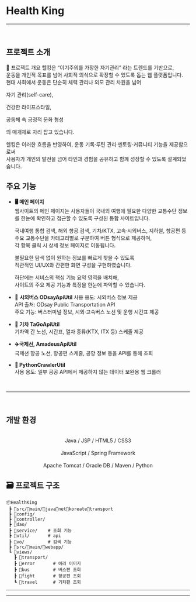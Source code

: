  # Health King





-----------------------------------------------------------------------------------------------------------------

<br>

## 프로젝트 소개

📌 프로젝트 개요
헬킹은 “이기주의를 가장한 자기관리” 라는 트렌드를 기반으로,<br> 운동을 개인적 목표를 넘어 사회적 의식으로 확장할 수 있도록 돕는 웹 플랫폼입니다.<br>
현대 사회에서 운동은 단순히 체력 관리나 외모 관리 차원을 넘어<br>

자기 관리(self-care), <br>

건강한 라이프스타일,<br>

공동체 속 긍정적 문화 형성<br>

의 매개체로 자리 잡고 있습니다.

헬킹은 이러한 흐름을 반영하여, 운동 기록·루틴 관리·멘토링·커뮤니티 기능을 제공함으로써<br>
사용자가 개인의 발전을 넘어 타인과 경험을 공유하고 함께 성장할 수 있도록 설계되었습니다.



## 주요 기능

* **🖥️ 메인 페이지**    
  웹사이트의 메인 페이지는 사용자들이 국내외 여행에 필요한 다양한 교통수단 정보를 한눈에 확인하고 접근할 수 있도록 구성된 통합 사이트입니다.

  국내여행 통합 검색, 해외 항공 검색, 기차/KTX, 고속·시외버스, 지하철, 항공편 등 <br>
  주요 교통수단을 카테고리별로 구분하여 버튼 형식으로 제공하며, <br>
  각 항목 클릭 시 상세 정보 페이지로 이동됩니다. <br>

  불필요한 탐색 없이 원하는 정보를 빠르게 찾을 수 있도록 <br>
  직관적인 UI/UX와 간편한 화면 구성을 구현하였습니다. <br>

  하단에는 서비스의 핵심 기능 요약 영역을 배치해, <br>
  사이트의 주요 제공 기능과 특징을 한눈에 파악할 수 있습니다. 
  
  
* 🚌 **시외버스 ODsayApiUtil**
사용 용도: 시외버스 정보 제공 <br>
API 출처: ODsay Public Transportation API <br>
주요 기능: 버스터미널 정보, 시외·고속버스 노선 및 운행 시간표 제공
  
* **🚄 기차 TaGoApiUtil**   
  기차역 간 노선, 시간표, 열차 종류(KTX, ITX 등) 스케줄 제공
  
* **✈️국제선, AmadeusApiUtil**   
  국제선 항공 노선, 항공편 스케줄, 공항 정보 등을 API를 통해 조회
  
* **🐍 PythonCrawlerUtil**   
  사용 용도: 일부 공공 API에서 제공하지 않는 데이터 보완용 웹 크롤러


 
<br>

-----------------------------------------------------------------------------------------------------------------

<br>

##  개발 환경   

<div align="center">
  
<br>
Java / JSP / HTML5 / CSS3 </br>
<br>
JavaScript / Spring Framework
</br>
<br>
Apache Tomcat / Oracle DB / Maven / Python
</br>
</div>


## 🗃 프로젝트 구조
```
📦HealthKing
 ┣ 📂src/📂main/📂java📂net📂koreate📂transport
 ┣ 📂config/                      
 ┣ 📂controller/  
 ┣ 📂dao/
 ┣ 📂service/    # 조회 기능
 ┣ 📂util/       # api
 ┣ 📂vo/         # 검색 기능                  
 ┣ 📂src/📂main/📂webapp/               
 ┗ 📂views/       
   ┣ 📂transport/      
   ┣ 📂error       # 에러 이미지
   ┣ 📂bus         # 버스편 조회
   ┣ 📂fight       # 항공편 조회
   ┗ 📂travel      # 기차편 조회

```

---------------------------------------------------------------------------------------------------



-----------------------------------------------------------------------------------------------------------------
